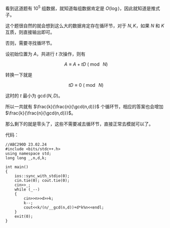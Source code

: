 看到这道题有 $10^5$ 组数据，就知道每组数据肯定是 $O(\log)$，因此就知道是推式子。

这个题很自然的就会想到这么大的数据肯定存在循环节，对于 $N,K$，如果 $N$ 和 $K$ 互质，则直接输出即可。

否则，需要寻找循环节。

设初始位置为 $A$，共进行 $t$ 次操作，则有

$$A \equiv A+tD \ (\bmod \ N)$$

转换一下就是

$$tD \equiv 0 \ (\bmod \ N)$$

这时的 $t$ 最小为 $\gcd(N,D)$。

所以一共就有 $\frac{k}{\frac{n}{\gcd(n,d)}}$ 个循环节，相应的答案也会增加 $\frac{k}{\frac{n}{\gcd(n,d)}}$。

那么剩下的就是零头了，这些不需要减去循环节，直接正常去模就可以了。

代码：

```
//ABC290D 23.02.24
#include <bits/stdc++.h>
using namespace std;
long long _,n,d,k;

int main()
{
    ios::sync_with_stdio(0);
    cin.tie(0); cout.tie(0);
    cin>>_;
    while (_--)
    {
        cin>>n>>d>>k;
        k--;
        cout<<k/(n/__gcd(n,d))+d*k%n<<endl;
    }
    exit(0);
}
```
